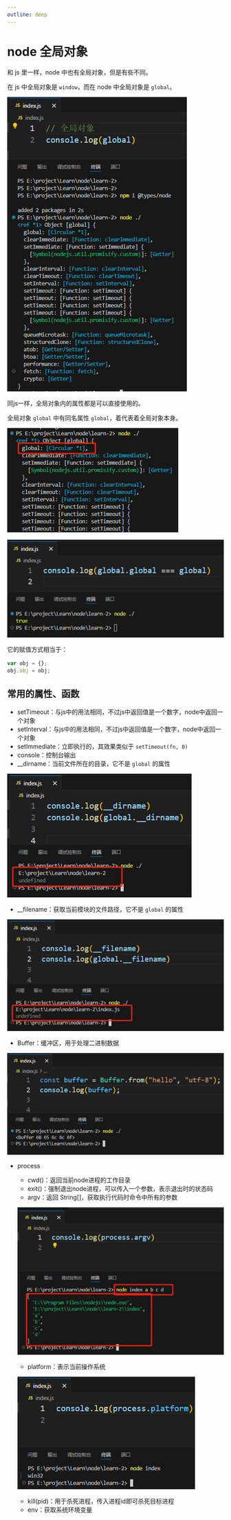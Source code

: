 ```yaml
---
outline: deep
---
```


# node 全局对象

和 js 里一样，node 中也有全局对象，但是有些不同。

在 js 中全局对象是 `window`，而在 node 中全局对象是 `global`。

![alt text](image.png)

同js一样，全局对象内的属性都是可以直接使用的。

全局对象 `global` 中有同名属性 `global`，着代表着全局对象本身。

![alt text](image-1.png)

![alt text](image-2.png)

它的赋值方式相当于：

```js
var obj = {};
obj.obj = obj;
```
## 常用的属性、函数

- setTimeout：与js中的用法相同，不过js中返回值是一个数字，node中返回一个对象
- setInterval：与js中的用法相同，不过js中返回值是一个数字，node中返回一个对象
- setImmediate：立即执行的，其效果类似于 `setTimeout(fn, 0)`
- console：控制台输出
- __dirname：当前文件所在的目录，它不是 `global` 的属性

![alt text](image-3.png)

- __filename：获取当前模块的文件路径，它不是 `global` 的属性

![alt text](image-4.png)

- Buffer：缓冲区，用于处理二进制数据

![alt text](image-5.png)

- process
    - cwd()：返回当前node进程的工作目录
    - exit()：强制退出node进程，可以传入一个参数，表示退出时的状态码
    - argv：返回 String[]，获取执行代码时命令中所有的参数

    ![alt text](image-6.png)

    - platform：表示当前操作系统

    ![alt text](image-7.png)

    - kill(pid)：用于杀死进程，传入进程id即可杀死目标进程
    - env：获取系统环境变量
